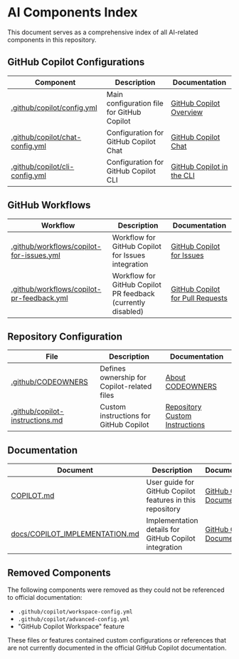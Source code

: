 # AI Components Index

This document serves as a comprehensive index of all AI-related components in this repository.

## GitHub Copilot Configurations

| Component | Description | Documentation |
|-----------|-------------|---------------|
| [.github/copilot/config.yml](/.github/copilot/config.yml) | Main configuration file for GitHub Copilot | [GitHub Copilot Overview](https://docs.github.com/en/copilot/overview-of-github-copilot) |
| [.github/copilot/chat-config.yml](/.github/copilot/chat-config.yml) | Configuration for GitHub Copilot Chat | [GitHub Copilot Chat](https://docs.github.com/en/copilot/github-copilot-chat/about-github-copilot-chat) |
| [.github/copilot/cli-config.yml](/.github/copilot/cli-config.yml) | Configuration for GitHub Copilot CLI | [GitHub Copilot in the CLI](https://docs.github.com/en/copilot/github-copilot-in-the-cli/about-github-copilot-in-the-cli) |

## GitHub Workflows

| Workflow | Description | Documentation |
|----------|-------------|---------------|
| [.github/workflows/copilot-for-issues.yml](/.github/workflows/copilot-for-issues.yml) | Workflow for GitHub Copilot for Issues integration | [GitHub Copilot for Issues](https://docs.github.com/en/copilot/github-copilot-for-issues/about-github-copilot-for-issues) |
| [.github/workflows/copilot-pr-feedback.yml](/.github/workflows/copilot-pr-feedback.yml) | Workflow for GitHub Copilot PR feedback (currently disabled) | [GitHub Copilot for Pull Requests](https://docs.github.com/en/copilot/github-copilot-for-pull-requests/about-github-copilot-for-pull-requests) |

## Repository Configuration

| File | Description | Documentation |
|------|-------------|---------------|
| [.github/CODEOWNERS](/.github/CODEOWNERS) | Defines ownership for Copilot-related files | [About CODEOWNERS](https://docs.github.com/en/repositories/managing-your-repositorys-settings-and-features/customizing-your-repository/about-code-owners) |
| [.github/copilot-instructions.md](/.github/copilot-instructions.md) | Custom instructions for GitHub Copilot | [Repository Custom Instructions](https://docs.github.com/en/copilot/customizing-copilot/adding-repository-custom-instructions-for-github-copilot) |

## Documentation

| Document | Description | Documentation |
|----------|-------------|---------------|
| [COPILOT.md](/COPILOT.md) | User guide for GitHub Copilot features in this repository | [GitHub Copilot Documentation](https://docs.github.com/en/copilot) |
| [docs/COPILOT_IMPLEMENTATION.md](/docs/COPILOT_IMPLEMENTATION.md) | Implementation details for GitHub Copilot integration | [GitHub Copilot Documentation](https://docs.github.com/en/copilot) |

## Removed Components

The following components were removed as they could not be referenced to official documentation:

- `.github/copilot/workspace-config.yml`
- `.github/copilot/advanced-config.yml`
- "GitHub Copilot Workspace" feature

These files or features contained custom configurations or references that are not currently documented in the official GitHub Copilot documentation.